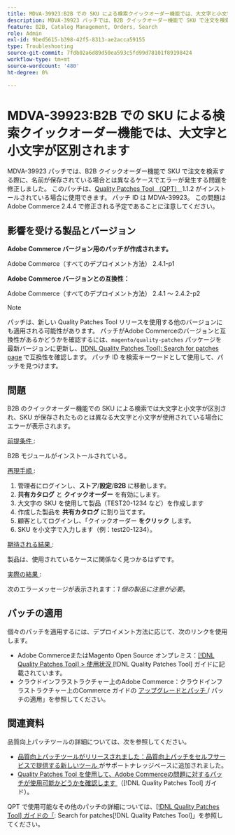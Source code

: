 ```yaml
---
title: MDVA-39923:B2B での SKU による検索クイックオーダー機能では、大文字と小文字が区別されます
description: MDVA-39923 パッチでは、B2B クイックオーダー機能で SKU で注文を検索する際に、名前が保存されている場合とは異なるケースでエラーが発生する問題を修正しました。 このパッチは、[Quality Patches Tool （QPT） ] （https://experienceleague.adobe.com/en/docs/commerce-operations/tools/quality-patches-tool/quality-patches-tool-to-self-serve-quality-patches） 1.1.2 がインストールされている場合に利用できます。 パッチ ID は MDVA-39923。 この問題はAdobe Commerce 2.4.4 で修正される予定であることに注意してください。
feature: B2B, Catalog Management, Orders, Search
role: Admin
exl-id: 9bed5615-b398-42f5-8313-ae2acca59155
type: Troubleshooting
source-git-commit: 7fdb02a6d89d50ea593c5fd99d78101f89198424
workflow-type: tm+mt
source-wordcount: '480'
ht-degree: 0%

---
```


# MDVA-39923:B2B での SKU による検索クイックオーダー機能では、大文字と小文字が区別されます

MDVA-39923 パッチでは、B2B クイックオーダー機能で SKU で注文を検索する際に、名前が保存されている場合とは異なるケースでエラーが発生する問題を修正しました。 このパッチは、[Quality Patches Tool （QPT） ](https://experienceleague.adobe.com/en/docs/commerce-operations/tools/quality-patches-tool/quality-patches-tool-to-self-serve-quality-patches)1.1.2 がインストールされている場合に使用できます。 パッチ ID は MDVA-39923。 この問題はAdobe Commerce 2.4.4 で修正される予定であることに注意してください。

## 影響を受ける製品とバージョン

**Adobe Commerce バージョン用のパッチが作成されます。**

Adobe Commerce（すべてのデプロイメント方法） 2.4.1-p1

**Adobe Commerce バージョンとの互換性：**

Adobe Commerce（すべてのデプロイメント方法） 2.4.1 ～ 2.4.2-p2

>[!NOTE]
>
>パッチは、新しい Quality Patches Tool リリースを使用する他のバージョンにも適用される可能性があります。 パッチがAdobe Commerceのバージョンと互換性があるかどうかを確認するには、`magento/quality-patches` パッケージを最新バージョンに更新し、[[!DNL Quality Patches Tool]: Search for patches page](https://experienceleague.adobe.com/en/docs/commerce-operations/tools/quality-patches-tool/quality-patches-tool-to-self-serve-quality-patches) で互換性を確認します。 パッチ ID を検索キーワードとして使用して、パッチを見つけます。

## 問題

B2B のクイックオーダー機能での SKU による検索では大文字と小文字が区別され、SKU が保存されたものとは異なる大文字と小文字が使用されている場合にエラーが表示されます。

<u> 前提条件 </u>:

B2B モジュールがインストールされている。

<u> 再現手順 </u>:

1. 管理者にログインし、**ストア**/**設定**/**B2B** に移動します。
1. **共有カタログ** と **クイックオーダー** を有効にします。
1. 大文字の SKU を使用して製品（TEST20-1234 など）を作成します
1. 作成した製品を **共有カタログ** に割り当てます。
1. 顧客としてログインし、「クイックオーダー **をクリック** します。
1. SKU を小文字で入力します（例：test20-1234）。

<u> 期待される結果 </u>:

製品は、使用されているケースに関係なく見つかるはずです。

<u> 実際の結果 </u>:

次のエラーメッセージが表示されます：*1 個の製品に注意が必要*。

## パッチの適用

個々のパッチを適用するには、デプロイメント方法に応じて、次のリンクを使用します。

* Adobe CommerceまたはMagento Open Source オンプレミス：[[!DNL Quality Patches Tool] > 使用状況 ](/help/tools/quality-patches-tool/usage.md) [!DNL Quality Patches Tool] ガイドに記載されています。
* クラウドインフラストラクチャー上のAdobe Commerce：クラウドインフラストラクチャー上のCommerce ガイドの [ アップグレードとパッチ ](https://experienceleague.adobe.com/docs/commerce-cloud-service/user-guide/develop/upgrade/apply-patches.html)/ パッチの適用」を参照してください。

## 関連資料

品質向上パッチツールの詳細については、次を参照してください。

* [ 品質向上パッチツールがリリースされました：品質向上パッチをセルフサービスで提供する新しいツール ](https://experienceleague.adobe.com/en/docs/commerce-operations/tools/quality-patches-tool/quality-patches-tool-to-self-serve-quality-patches) がサポートナレッジベースに追加されました。
* [Quality Patches Tool を使用して、Adobe Commerceの問題に対するパッチが使用可能かどうかを確認します ](/help/tools/quality-patches-tool/patches-available-in-qpt/check-patch-for-magento-issue-with-magento-quality-patches.md) （[!DNL Quality Patches Tool] ガイド）。

QPT で使用可能なその他のパッチの詳細については、[[!DNL Quality Patches Tool] ガイドの「](https://experienceleague.adobe.com/tools/commerce-quality-patches/index.html): Search for patches[!DNL Quality Patches Tool]」を参照してください。

